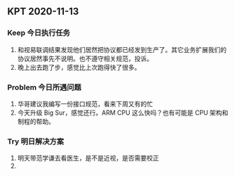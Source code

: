 ## KPT 2020-11-13

### Keep 今日执行任务
1. 和视易联调结果发现他们居然把协议都已经发到生产了。其它业务扩展我们的协议居然事先不说明。也不遵守相关规范，投诉。
2. 晚上出去跑了步，感觉比上次跑得快了很多。

### Problem 今日所遇问题
1. 华哥建议我编写一份接口规范，看来下周又有的忙
2. 今天升级 Big Sur，感觉还行。ARM CPU 这么快吗？也有可能是 CPU 架构和制程的帮助。

### Try 明日解决方案
1. 明天带范学谦去看医生，是不是近视，是否需要校正
2. 